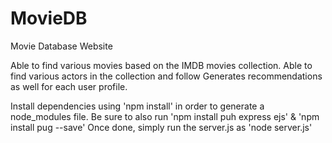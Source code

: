 # MovieDB

Movie Database Website

Able to find various movies based on the IMDB movies collection.
Able to find various actors in the collection and follow
Generates recommendations as well for each user profile.

Install dependencies using 'npm install' in order to generate a node_modules file.
Be sure to also run 'npm install puh express ejs' & 'npm install pug --save' 
Once done, simply run the server.js as 'node server.js'

